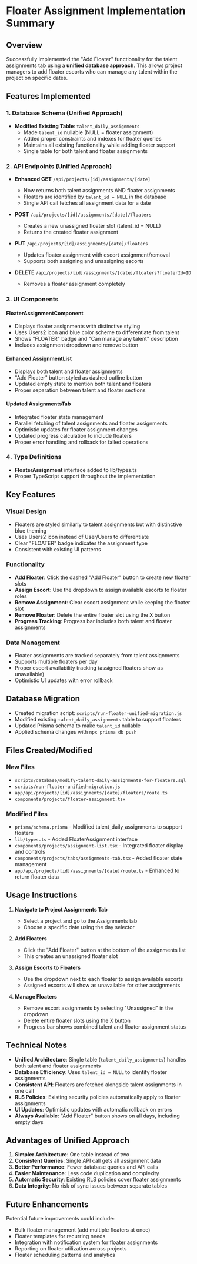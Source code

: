 # Floater Assignment Implementation Summary

## Overview
Successfully implemented the "Add Floater" functionality for the talent assignments tab using a **unified database approach**. This allows project managers to add floater escorts who can manage any talent within the project on specific dates.

## Features Implemented

### 1. Database Schema (Unified Approach)
- **Modified Existing Table**: `talent_daily_assignments`
  - Made `talent_id` nullable (NULL = floater assignment)
  - Added proper constraints and indexes for floater queries
  - Maintains all existing functionality while adding floater support
  - Single table for both talent and floater assignments

### 2. API Endpoints (Unified Approach)
- **Enhanced GET** `/api/projects/[id]/assignments/[date]`
  - Now returns both talent assignments AND floater assignments
  - Floaters are identified by `talent_id = NULL` in the database
  - Single API call fetches all assignment data for a date
  
- **POST** `/api/projects/[id]/assignments/[date]/floaters`
  - Creates a new unassigned floater slot (talent_id = NULL)
  - Returns the created floater assignment
  
- **PUT** `/api/projects/[id]/assignments/[date]/floaters`
  - Updates floater assignment with escort assignment/removal
  - Supports both assigning and unassigning escorts
  
- **DELETE** `/api/projects/[id]/assignments/[date]/floaters?floaterId=ID`
  - Removes a floater assignment completely

### 3. UI Components

#### FloaterAssignmentComponent
- Displays floater assignments with distinctive styling
- Uses Users2 icon and blue color scheme to differentiate from talent
- Shows "FLOATER" badge and "Can manage any talent" description
- Includes assignment dropdown and remove button

#### Enhanced AssignmentList
- Displays both talent and floater assignments
- "Add Floater" button styled as dashed outline button
- Updated empty state to mention both talent and floaters
- Proper separation between talent and floater sections

#### Updated AssignmentsTab
- Integrated floater state management
- Parallel fetching of talent assignments and floater assignments
- Optimistic updates for floater assignment changes
- Updated progress calculation to include floaters
- Proper error handling and rollback for failed operations

### 4. Type Definitions
- **FloaterAssignment** interface added to lib/types.ts
- Proper TypeScript support throughout the implementation

## Key Features

### Visual Design
- Floaters are styled similarly to talent assignments but with distinctive blue theming
- Uses Users2 icon instead of User/Users to differentiate
- Clear "FLOATER" badge indicates the assignment type
- Consistent with existing UI patterns

### Functionality
- **Add Floater**: Click the dashed "Add Floater" button to create new floater slots
- **Assign Escort**: Use the dropdown to assign available escorts to floater roles
- **Remove Assignment**: Clear escort assignment while keeping the floater slot
- **Remove Floater**: Delete the entire floater slot using the X button
- **Progress Tracking**: Progress bar includes both talent and floater assignments

### Data Management
- Floater assignments are tracked separately from talent assignments
- Supports multiple floaters per day
- Proper escort availability tracking (assigned floaters show as unavailable)
- Optimistic UI updates with error rollback

## Database Migration
- Created migration script: `scripts/run-floater-unified-migration.js`
- Modified existing `talent_daily_assignments` table to support floaters
- Updated Prisma schema to make `talent_id` nullable
- Applied schema changes with `npx prisma db push`

## Files Created/Modified

### New Files
- `scripts/database/modify-talent-daily-assignments-for-floaters.sql`
- `scripts/run-floater-unified-migration.js`
- `app/api/projects/[id]/assignments/[date]/floaters/route.ts`
- `components/projects/floater-assignment.tsx`

### Modified Files
- `prisma/schema.prisma` - Modified talent_daily_assignments to support floaters
- `lib/types.ts` - Added FloaterAssignment interface
- `components/projects/assignment-list.tsx` - Integrated floater display and controls
- `components/projects/tabs/assignments-tab.tsx` - Added floater state management
- `app/api/projects/[id]/assignments/[date]/route.ts` - Enhanced to return floater data

## Usage Instructions

1. **Navigate to Project Assignments Tab**
   - Select a project and go to the Assignments tab
   - Choose a specific date using the day selector

2. **Add Floaters**
   - Click the "Add Floater" button at the bottom of the assignments list
   - This creates an unassigned floater slot

3. **Assign Escorts to Floaters**
   - Use the dropdown next to each floater to assign available escorts
   - Assigned escorts will show as unavailable for other assignments

4. **Manage Floaters**
   - Remove escort assignments by selecting "Unassigned" in the dropdown
   - Delete entire floater slots using the X button
   - Progress bar shows combined talent and floater assignment status

## Technical Notes

- **Unified Architecture**: Single table (`talent_daily_assignments`) handles both talent and floater assignments
- **Database Efficiency**: Uses `talent_id = NULL` to identify floater assignments
- **Consistent API**: Floaters are fetched alongside talent assignments in one call
- **RLS Policies**: Existing security policies automatically apply to floater assignments
- **UI Updates**: Optimistic updates with automatic rollback on errors
- **Always Available**: "Add Floater" button shows on all days, including empty days

## Advantages of Unified Approach

1. **Simpler Architecture**: One table instead of two
2. **Consistent Queries**: Single API call gets all assignment data
3. **Better Performance**: Fewer database queries and API calls
4. **Easier Maintenance**: Less code duplication and complexity
5. **Automatic Security**: Existing RLS policies cover floater assignments
6. **Data Integrity**: No risk of sync issues between separate tables

## Future Enhancements

Potential future improvements could include:
- Bulk floater management (add multiple floaters at once)
- Floater templates for recurring needs
- Integration with notification system for floater assignments
- Reporting on floater utilization across projects
- Floater scheduling patterns and analytics